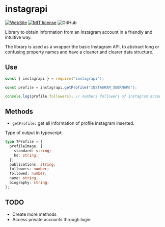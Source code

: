 # instagrapi

[![WebSite](https://img.shields.io/badge/Author-EdixonAlberto-blue.svg)](https://edixonalberto.com)
[![MIT license](https://img.shields.io/badge/License-MIT-green.svg)](./LICENSE)
![GitHub](https://img.shields.io/github/followers/EdixonAlberto.svg?label=Follow&style=social)

Library to obtain information from an Instagram account in a friendly and intuitive way.

The library is used as a wrapper the basic Instagram API, to abstract long or confusing
property names and have a cleaner and clearer data structure.

## Use

```js
const { instagrapi } = require('instagrapi');

const profile = instagrapi.getProfile('INSTAGRAM_USERNAME');

console.log(profile.followers); // numbers followers of instagram account
```

## Methods

- `getProfile:` get all information of profile instagram inserted.

Type of output in typescript:

```ts
type TProfile = {
  profileImage: {
    standard: string;
    hd: string;
  };
  publications: string;
  followers: number;
  followed: number;
  name: string;
  biography: string;
};
```

## TODO

- Create more methods
- Access private accounts through login
